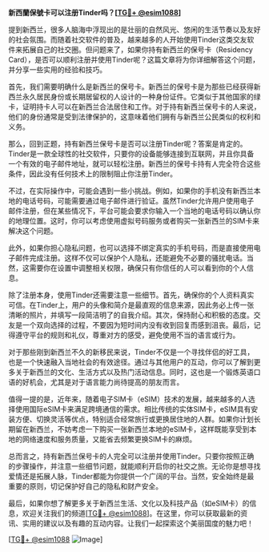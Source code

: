 **新西蘭保號卡可以注册Tinder吗？[[TG💪+ @esim1088](https://t.me/s/esim1088)]**

提到新西兰，很多人脑海中浮现出的是壮丽的自然风光、悠闲的生活节奏以及友好的社会氛围。而随着社交软件的普及，越来越多的人开始使用Tinder这类交友软件来拓展自己的社交圈。但问题来了，如果你持有新西兰的保号卡（Residency Card），是否可以顺利注册并使用Tinder呢？这篇文章将为你详细解答这个问题，并分享一些实用的经验和技巧。

首先，我们需要明确什么是新西兰的保号卡。新西兰的保号卡是为那些已经获得新西兰永久居民身份或长期居留权的人设计的一种身份证件。它类似于其他国家的绿卡，证明持卡人可以在新西兰合法居住和工作。对于持有新西兰保号卡的人来说，他们的身份通常是受到法律保护的，这意味着他们拥有与新西兰公民类似的权利和义务。

那么，回到正题，持有新西兰保号卡是否可以注册Tinder呢？答案是肯定的。Tinder是一款全球性的社交软件，只要你的设备能够连接到互联网，并且你具备一个有效的电子邮件地址，就可以轻松注册。新西兰的保号卡持有人完全符合这些条件，因此没有任何技术上的限制阻止你注册Tinder。

不过，在实际操作中，可能会遇到一些小挑战。例如，如果你的手机没有新西兰本地的电话号码，可能需要通过电子邮件进行验证。虽然Tinder允许用户使用电子邮件注册，但在某些情况下，平台可能会要求你输入一个当地的电话号码以确认你的地理位置。这时，你可以考虑使用虚拟号码服务或者购买一张新西兰的SIM卡来解决这个问题。

此外，如果你担心隐私问题，也可以选择不绑定真实的手机号码，而是直接使用电子邮件完成注册。这样不仅可以保护个人隐私，还能避免不必要的骚扰电话。当然，这需要你在设置中调整相关权限，确保只有你信任的人可以看到你的个人信息。

除了注册本身，使用Tinder还需要注意一些细节。首先，确保你的个人资料真实可信。在Tinder上，用户的头像和简介是最直观的信息来源，因此务必上传一张清晰的照片，并填写一段简洁明了的自我介绍。其次，保持耐心和积极的态度。交友是一个双向选择的过程，不要因为短时间内没有收到回复而感到沮丧。最后，记得遵守平台的规则和礼仪，尊重对方的感受，避免使用不当的语言或行为。

对于那些刚到新西兰不久的新移民来说，Tinder不仅是一个寻找伴侣的好工具，也是一个快速融入当地社会的有效途径。通过与其他用户的互动，你可以了解到更多关于新西兰的文化、生活方式以及热门活动信息。同时，这也是一个锻炼英语口语的好机会，尤其是对于语言能力尚待提高的朋友而言。

值得一提的是，近年来，随着电子SIM卡（eSIM）技术的发展，越来越多的人选择使用国际eSIM卡来满足跨境通信的需求。相比传统的实体SIM卡，eSIM具有安装方便、切换灵活等优点，特别适合经常旅行或更换居住地的人群。如果你计划长期留在新西兰，不妨考虑一下购买一张新西兰本地的eSIM卡，这样既能享受到本地的网络速度和服务质量，又能省去频繁更换SIM卡的麻烦。

总而言之，持有新西兰保号卡的人完全可以注册并使用Tinder。只要你按照正确的步骤操作，并注意一些细节问题，就能顺利开启你的社交之旅。无论你是想寻找爱情还是拓展人脉，Tinder都能为你提供一个广阔的平台。当然，安全始终是最重要的原则，切记保护好自己的隐私和财产安全。

最后，如果你想了解更多关于新西兰生活、文化以及科技产品（如eSIM卡）的信息，欢迎关注我们的频道[[TG💪+ @esim1088](https://t.me/s/esim1088)]。在这里，你可以获取最新的资讯、实用的建议以及有趣的互动内容。让我们一起探索这个美丽国度的魅力吧！

[[TG💪+ @esim1088](https://t.me/s/esim1088) ![Image](https://i.postimg.cc/4NQfJmqS/Snipaste-2025-05-13-00-14-12.png)]